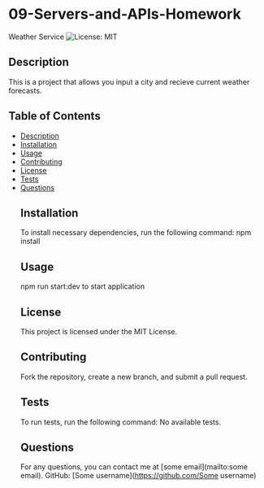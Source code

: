 # 09-Servers-and-APIs-Homework
Weather Service
![License: MIT](https://img.shields.io/badge/License-MIT-green)
  ## Description
  This is a project that allows you input a city and recieve current weather forecasts.
  ## Table of Contents
- [Description](#description)
- [Installation](#installation)
- [Usage](#usage)
- [Contributing](#contributing)
- [License](#license)
- [Tests](#tests)
- [Questions](#questions)
  ## Installation
  To install necessary dependencies, run the following command: 
  npm install
  ## Usage
  npm run start:dev to start application
  ## License
  This project is licensed under the MIT License.
  ## Contributing
  Fork the repository, create a new branch, and submit a pull request.
  ## Tests
  To run tests, run the following command:
  No available tests.
  ## Questions
  For any questions, you can contact me at [some email](mailto:some email).
  GitHub: [Some username](https://github.com/Some username)
